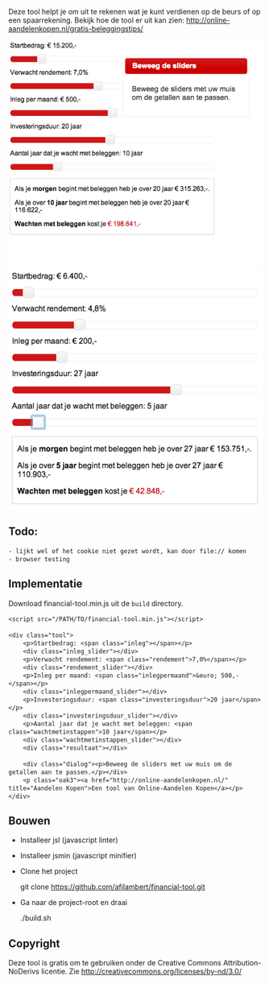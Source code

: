 
Deze tool helpt je om uit te rekenen wat je kunt verdienen op de beurs of op een spaarrekening.
Bekijk hoe de tool er uit kan zien: http://online-aandelenkopen.nl/gratis-beleggingstips/

![Voor nieuwe bezoekers ziet de tool er zo uit](screenshots/newvisitor.png "Nieuwe bezoekers")
![Voor terugkerende bezoekers ziet de tool er zo uit](screenshots/returningvisitor.png "Terugkerende bezoekers")

## Todo:

    - lijkt wel of het cookie niet gezet wordt, kan door file:// komen
    - browser testing


## Implementatie

Download financial-tool.min.js uit de `build` directory.

    <script src="/PATH/TO/financial-tool.min.js"></script>

    <div class="tool">
        <p>Startbedrag: <span class="inleg"></span></p>
        <div class="inleg_slider"></div>
        <p>Verwacht rendement: <span class="rendement">7,0%</span></p>
        <div class="rendement_slider"></div>
        <p>Inleg per maand: <span class="inlegpermaand">&euro; 500,-</span></p>
        <div class="inlegpermaand_slider"></div>
        <p>Investeringsduur: <span class="investeringsduur">20 jaar</span></p>
        <div class="investeringsduur_slider"></div>
        <p>Aantal jaar dat je wacht met beleggen: <span class="wachtmetinstappen">10 jaar</span></p>
        <div class="wachtmetinstappen_slider"></div>
        <div class="resultaat"></div>

        <div class="dialog"><p>Beweeg de sliders met uw muis om de getallen aan te passen.</p></div>
        <p class="oak3"><a href="http://online-aandelenkopen.nl/" title="Aandelen Kopen">Een tool van Online-Aandelen Kopen</a></p>
    </div>


## Bouwen

- Installeer jsl (javascript linter)
- Installeer jsmin (javascript minifier)
- Clone het project

    git clone https://github.com/afjlambert/financial-tool.git

- Ga naar de project-root en draai

    ./build.sh


## Copyright

Deze tool is gratis om te gebruiken onder de Creative Commons Attribution-NoDerivs licentie.
Zie http://creativecommons.org/licenses/by-nd/3.0/